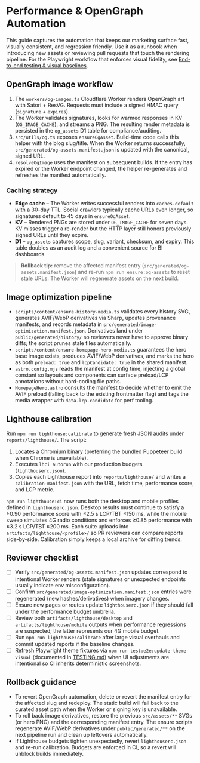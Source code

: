 # Performance & OpenGraph Automation

This guide captures the automation that keeps our marketing surface fast, visually consistent, and regression friendly. Use it as a runbook when introducing new assets or reviewing pull requests that touch the rendering pipeline. For the Playwright workflow that enforces visual fidelity, see [End-to-end testing & visual baselines](./TESTING.md).

## OpenGraph image workflow

1. The `workers/og-images.ts` Cloudflare Worker renders OpenGraph art with Satori + ResVG. Requests must include a signed HMAC query (`signature` + `expires`).
2. The Worker validates signatures, looks for warmed responses in KV (`OG_IMAGE_CACHE`), and streams a PNG. The resulting render metadata is persisted in the `og_assets` D1 table for compliance/auditing.
3. `src/utils/og.ts` exposes `ensureOgAsset`. Build-time code calls this helper with the blog slug/title. When the Worker returns successfully, `src/generated/og-assets.manifest.json` is updated with the canonical, signed URL.
4. `resolveOgImage` uses the manifest on subsequent builds. If the entry has expired or the Worker endpoint changed, the helper re-generates and refreshes the manifest automatically.

### Caching strategy

- **Edge cache** – The Worker writes successful renders into `caches.default` with a 30-day TTL. Social crawlers typically cache URLs even longer, so signatures default to 45 days in `ensureOgAsset`.
- **KV** – Rendered PNGs are stored under `OG_IMAGE_CACHE` for seven days. KV misses trigger a re-render but the HTTP layer still honors previously signed URLs until they expire.
- **D1** – `og_assets` captures scope, slug, variant, checksum, and expiry. This table doubles as an audit log and a convenient source for BI dashboards.

> **Rollback tip:** remove the affected manifest entry (`src/generated/og-assets.manifest.json`) and re-run `npm run ensure:og-assets` to reset stale URLs. The Worker will regenerate assets on the next build.

## Image optimization pipeline

- `scripts/content/ensure-history-media.ts` validates every history SVG, generates AVIF/WebP derivatives via Sharp, updates provenance manifests, and records metadata in `src/generated/image-optimization.manifest.json`. Derivatives land under `public/generated/history/` so reviewers never have to approve binary diffs; the script prunes stale files automatically.
- `scripts/content/ensure-homepage-hero-media.ts` guarantees the hero base image exists, produces AVIF/WebP derivatives, and marks the hero as both `preload: true` and `lcpCandidate: true` in the shared manifest.
- `astro.config.mjs` reads the manifest at config time, injecting a global constant so layouts and components can surface preload/LCP annotations without hard-coding file paths.
- `HomepageHero.astro` consults the manifest to decide whether to emit the AVIF preload (falling back to the existing frontmatter flag) and tags the media wrapper with `data-lcp-candidate` for perf tooling.

## Lighthouse calibration

Run `npm run lighthouse:calibrate` to generate fresh JSON audits under `reports/lighthouse/`. The script:

1. Locates a Chromium binary (preferring the bundled Puppeteer build when Chrome is unavailable).
2. Executes `lhci autorun` with our production budgets (`lighthouserc.json`).
3. Copies each Lighthouse report into `reports/lighthouse/` and writes a `calibration-manifest.json` with the URL, fetch time, performance score, and LCP metric.

`npm run lighthouse:ci` now runs both the desktop and mobile profiles defined in `lighthouserc.json`. Desktop results must continue to satisfy a ≥0.90 performance score with ≤2.5 s LCP/TBT ≤150 ms, while the mobile sweep simulates 4G radio conditions and enforces ≥0.85 performance with ≤3.2 s LCP/TBT ≤200 ms. Each suite uploads into `artifacts/lighthouse/<profile>/` so PR reviewers can compare reports side-by-side. Calibration simply keeps a local archive for diffing trends.

## Reviewer checklist

- [ ] Verify `src/generated/og-assets.manifest.json` updates correspond to intentional Worker renders (stale signatures or unexpected endpoints usually indicate env misconfiguration).
- [ ] Confirm `src/generated/image-optimization.manifest.json` entries were regenerated (new hashes/derivatives) when imagery changes.
- [ ] Ensure new pages or routes update `lighthouserc.json` if they should fall under the performance budget umbrella.
- [ ] Review both `artifacts/lighthouse/desktop` and `artifacts/lighthouse/mobile` outputs when performance regressions are suspected; the latter represents our 4G mobile budget.
- [ ] Run `npm run lighthouse:calibrate` after large visual overhauls and commit updated reports if the baseline changes.
- [ ] Refresh Playwright theme fixtures via `npm run test:e2e:update-theme-visual` (documented in [TESTING.md](./TESTING.md)) when UI adjustments are intentional so CI inherits deterministic screenshots.

## Rollback guidance

- To revert OpenGraph automation, delete or revert the manifest entry for the affected slug and redeploy. The static build will fall back to the curated asset path when the Worker or signing key is unavailable.
- To roll back image derivatives, restore the previous `src/assets/**` SVGs (or hero PNG) and the corresponding manifest entry. The ensure scripts regenerate AVIF/WebP derivatives under `public/generated/**` on the next pipeline run and clean up leftovers automatically.
- If Lighthouse budgets tighten unexpectedly, revert `lighthouserc.json` and re-run calibration. Budgets are enforced in CI, so a revert will unblock builds immediately.
